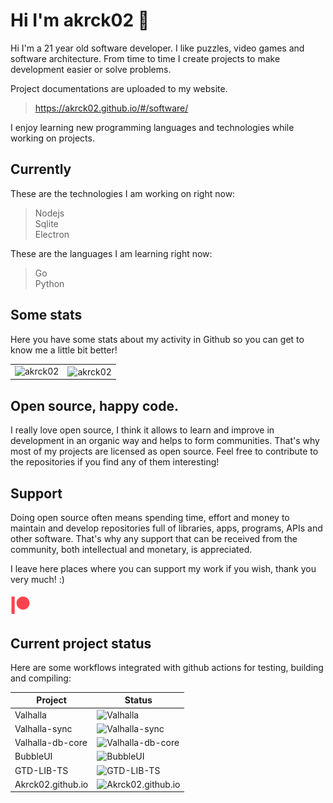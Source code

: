 # Hi I'm akrck02 👋
Hi I'm a 21 year old software developer. I like puzzles, video games and software architecture.
From time to time I create projects to make development easier or solve problems. 

Project documentations are uploaded to my website.

> https://akrck02.github.io/#/software/

I enjoy learning new programming languages and technologies while working on projects. 

## Currently 
These are the technologies I am working on right now:

> Nodejs
> <br>Sqlite
> <br>Electron

These are the languages I am learning right now:

> Go
> <br>Python

## Some stats
Here you have some stats about my activity in Github so you can get to know me a little bit better!

<table>
<tr>
    <td><a><img align="left" src="https://readme-stats-olive.vercel.app/api/top-langs?&layout=compact&count_private=true&langs_count=100&exclude_repo=readme-stats,CodeIgniter&username=akrck02&show_icons=true&locale=en&title_color=202020&hide_border=true" alt="akrck02" /></a></td>
    <td><a><img align="center" src="https://readme-stats-olive.vercel.app/api?count_private=true&username=akrck02&show_icons=true&locale=en&hide_border=true" alt="akrck02" /></a></td>
  </tr>
</table>
  
## Open source, happy code.
I really love open source, I think it allows to learn and improve in development in an organic way and helps to form communities.
That's why most of my projects are licensed as open source. Feel free to contribute to the repositories if you find any of them interesting! 

## Support 
Doing open source often means spending time, effort and money to maintain and develop repositories full of libraries, apps, programs, APIs and other software.
That's why any support that can be received from the community, both intellectual and monetary, is appreciated.

I leave here places where you can support my work if you wish, thank you very much! :)
<br><br>
<a href="https://www.patreon.com/akrck02"><img style="width:2rem; max-width: 2rem;" src='patreon.png'></a>

## Current project status
Here are some workflows integrated with github actions for testing, building and compiling:

| Project    | Status |
|------------|--------|
| Valhalla | ![Valhalla](https://github.com/akrck02/Valhalla/actions/workflows/release-stable.yml/badge.svg) | 
| Valhalla-sync | ![Valhalla-sync](https://github.com/akrck02/Valhalla-sync/actions/workflows/build_and_test.yml/badge.svg) |
| Valhalla-db-core | ![Valhalla-db-core](https://github.com/akrck02/Valhalla-db-core/actions/workflows/deploy.yml/badge.svg) |
| BubbleUI | ![BubbleUI](https://github.com/akrck02/Bubble-UI/actions/workflows/build_and_release.yml/badge.svg) |
| GTD-LIB-TS | ![GTD-LIB-TS](https://github.com/akrck02/GTD-LIB-TS/actions/workflows/build-and-test.yml/badge.svg) |
| Akrck02.github.io | ![Akrck02.github.io](https://github.com/akrck02/Akrck02.github.io/actions/workflows/publish_gh_pages.yml/badge.svg) |


